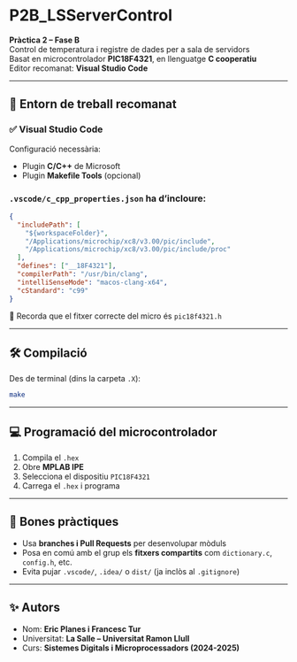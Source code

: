 # P2B_LSServerControl

**Pràctica 2 – Fase B**  
Control de temperatura i registre de dades per a sala de servidors  
Basat en microcontrolador **PIC18F4321**, en llenguatge **C cooperatiu**  
Editor recomanat: **Visual Studio Code**

---

## 🧠 Entorn de treball recomanat

### ✅ Visual Studio Code

Configuració necessària:
- Plugin **C/C++** de Microsoft
- Plugin **Makefile Tools** (opcional)

### `.vscode/c_cpp_properties.json` ha d’incloure:

```json
{
  "includePath": [
    "${workspaceFolder}",
    "/Applications/microchip/xc8/v3.00/pic/include",
    "/Applications/microchip/xc8/v3.00/pic/include/proc"
  ],
  "defines": ["__18F4321"],
  "compilerPath": "/usr/bin/clang",
  "intelliSenseMode": "macos-clang-x64",
  "cStandard": "c99"
}
```

🧪 Recorda que el fitxer correcte del micro és `pic18f4321.h`

---

## 🛠️ Compilació

Des de terminal (dins la carpeta `.X`):

```bash
make
```

---

## 💻 Programació del microcontrolador

1. Compila el `.hex`
2. Obre **MPLAB IPE**
3. Selecciona el dispositiu `PIC18F4321`
4. Carrega el `.hex` i programa

---

## 💬 Bones pràctiques

- Usa **branches i Pull Requests** per desenvolupar mòduls
- Posa en comú amb el grup els **fitxers compartits** com `dictionary.c`, `config.h`, etc.
- Evita pujar `.vscode/`, `.idea/` o `dist/` (ja inclòs al `.gitignore`)

---

## ✨ Autors
- Nom: **Eric Planes i Francesc Tur**
- Universitat: **La Salle – Universitat Ramon Llull**
- Curs: **Sistemes Digitals i Microprocessadors (2024-2025)**
